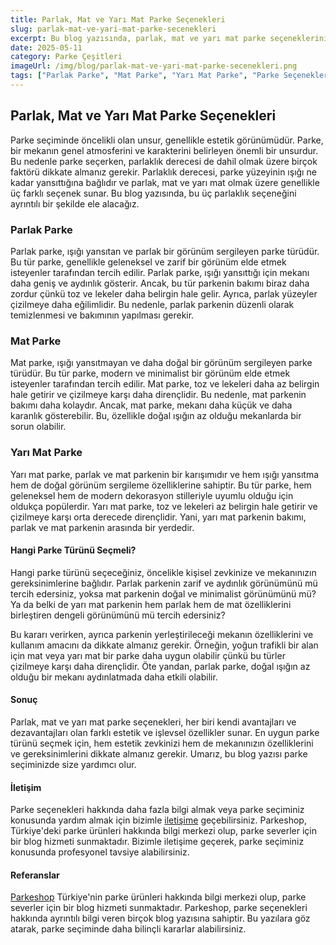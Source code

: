 ```yaml
---
title: Parlak, Mat ve Yarı Mat Parke Seçenekleri
slug: parlak-mat-ve-yari-mat-parke-secenekleri
excerpt: Bu blog yazısında, parlak, mat ve yarı mat parke seçeneklerini ayrıntılı bir şekilde inceliyoruz. 
date: 2025-05-11
category: Parke Çeşitleri
imageUrl: /img/blog/parlak-mat-ve-yari-mat-parke-secenekleri.png
tags: ["Parlak Parke", "Mat Parke", "Yarı Mat Parke", "Parke Seçenekleri"]
---
```


<h2>Parlak, Mat ve Yarı Mat Parke Seçenekleri</h2>

Parke seçiminde öncelikli olan unsur, genellikle estetik görünümüdür. Parke, bir mekanın genel atmosferini ve karakterini belirleyen önemli bir unsurdur. Bu nedenle parke seçerken, parlaklık derecesi de dahil olmak üzere birçok faktörü dikkate almanız gerekir. Parlaklık derecesi, parke yüzeyinin ışığı ne kadar yansıttığına bağlıdır ve parlak, mat ve yarı mat olmak üzere genellikle üç farklı seçenek sunar. Bu blog yazısında, bu üç parlaklık seçeneğini ayrıntılı bir şekilde ele alacağız.

<h3>Parlak Parke</h3>

Parlak parke, ışığı yansıtan ve parlak bir görünüm sergileyen parke türüdür. Bu tür parke, genellikle geleneksel ve zarif bir görünüm elde etmek isteyenler tarafından tercih edilir. Parlak parke, ışığı yansıttığı için mekanı daha geniş ve aydınlık gösterir. Ancak, bu tür parkenin bakımı biraz daha zordur çünkü toz ve lekeler daha belirgin hale gelir. Ayrıca, parlak yüzeyler çizilmeye daha eğilimlidir. Bu nedenle, parlak parkenin düzenli olarak temizlenmesi ve bakımının yapılması gerekir. 

<h3>Mat Parke</h3>

Mat parke, ışığı yansıtmayan ve daha doğal bir görünüm sergileyen parke türüdür. Bu tür parke, modern ve minimalist bir görünüm elde etmek isteyenler tarafından tercih edilir. Mat parke, toz ve lekeleri daha az belirgin hale getirir ve çizilmeye karşı daha dirençlidir. Bu nedenle, mat parkenin bakımı daha kolaydır. Ancak, mat parke, mekanı daha küçük ve daha karanlık gösterebilir. Bu, özellikle doğal ışığın az olduğu mekanlarda bir sorun olabilir.

<h3>Yarı Mat Parke</h3>

Yarı mat parke, parlak ve mat parkenin bir karışımıdır ve hem ışığı yansıtma hem de doğal görünüm sergileme özelliklerine sahiptir. Bu tür parke, hem geleneksel hem de modern dekorasyon stilleriyle uyumlu olduğu için oldukça popülerdir. Yarı mat parke, toz ve lekeleri az belirgin hale getirir ve çizilmeye karşı orta derecede dirençlidir. Yani, yarı mat parkenin bakımı, parlak ve mat parkenin arasında bir yerdedir.

<h4>Hangi Parke Türünü Seçmeli?</h4>

Hangi parke türünü seçeceğiniz, öncelikle kişisel zevkinize ve mekanınızın gereksinimlerine bağlıdır. Parlak parkenin zarif ve aydınlık görünümünü mü tercih edersiniz, yoksa mat parkenin doğal ve minimalist görünümünü mü? Ya da belki de yarı mat parkenin hem parlak hem de mat özelliklerini birleştiren dengeli görünümünü mü tercih edersiniz? 

Bu kararı verirken, ayrıca parkenin yerleştirileceği mekanın özelliklerini ve kullanım amacını da dikkate almanız gerekir. Örneğin, yoğun trafikli bir alan için mat veya yarı mat bir parke daha uygun olabilir çünkü bu türler çizilmeye karşı daha dirençlidir. Öte yandan, parlak parke, doğal ışığın az olduğu bir mekanı aydınlatmada daha etkili olabilir.

<h4>Sonuç</h4>

Parlak, mat ve yarı mat parke seçenekleri, her biri kendi avantajları ve dezavantajları olan farklı estetik ve işlevsel özellikler sunar. En uygun parke türünü seçmek için, hem estetik zevkinizi hem de mekanınızın özelliklerini ve gereksinimlerini dikkate almanız gerekir. Umarız, bu blog yazısı parke seçiminizde size yardımcı olur.

<h4>İletişim</h4>

Parke seçenekleri hakkında daha fazla bilgi almak veya parke seçiminiz konusunda yardım almak için bizimle <a href="https://parkeshop.com/contact">iletişime</a> geçebilirsiniz. Parkeshop, Türkiye'deki parke ürünleri hakkında bilgi merkezi olup, parke severler için bir blog hizmeti sunmaktadır. Bizimle iletişime geçerek, parke seçiminiz konusunda profesyonel tavsiye alabilirsiniz.

<h4>Referanslar</h4>

<a href="https://parkeshop.com">Parkeshop</a> Türkiye'nin parke ürünleri hakkında bilgi merkezi olup, parke severler için bir blog hizmeti sunmaktadır. Parkeshop, parke seçenekleri hakkında ayrıntılı bilgi veren birçok blog yazısına sahiptir. Bu yazılara göz atarak, parke seçiminde daha bilinçli kararlar alabilirsiniz.